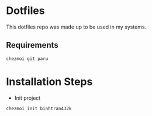 # Dotfiles

This dotfiles repo was made up to be used in my systems.

## Requirements

```
chezmoi git paru
```

# Installation Steps

- Init project

```shell
chezmoi init binhtran432k
```
